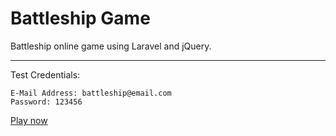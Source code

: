 # Battleship Game

Battleship online game using Laravel and jQuery.

----------


Test Credentials:

    E-Mail Address: battleship@email.com
    Password: 123456

<a href="https://bs-game.000webhostapp.com/login" target="_blank">Play now</a>
